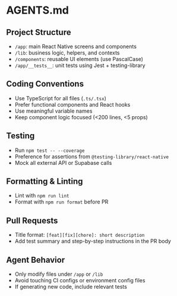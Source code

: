 # AGENTS.md

## Project Structure
- `/app`: main React Native screens and components
- `/lib`: business logic, helpers, and contexts
- `/components`: reusable UI elements (use PascalCase)
- `/app/__tests__`: unit tests using Jest + testing-library

## Coding Conventions
- Use TypeScript for all files (`.ts/.tsx`)
- Prefer functional components and React hooks
- Use meaningful variable names
- Keep component logic focused (<200 lines, <5 props)

## Testing
- Run `npm test -- --coverage`
- Preference for assertions from `@testing-library/react-native`
- Mock all external API or Supabase calls

## Formatting & Linting
- Lint with `npm run lint`
- Format with `npm run format` before PR

## Pull Requests
- Title format: `[feat][fix][chore]: short description`
- Add test summary and step-by-step instructions in the PR body

## Agent Behavior
- Only modify files under `/app` or `/lib`
- Avoid touching CI configs or environment config files
- If generating new code, include relevant tests
